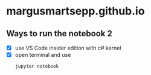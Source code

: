 # margusmartsepp.github.io
## Ways to run the notebook 2
- [x] use VS Code insider edition with c# kernel 
- [x] open terminal and use 
    ```
    jupyter notebook
    ```